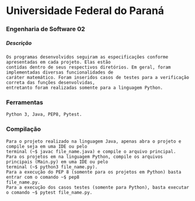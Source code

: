 # Universidade Federal do Paraná
### Engenharia de Software 02

##### Descrição
    Os programas desenvolvidos seguiram as especificações conforme apresentadas em cada projeto. Elas estão
    contidas dentro de seus respectivos diretórios. Em geral, foram implementadas diversas funcionalidades de
    caráter matemático. Foram inseridos casos de testes para a verificação correta das funções desenvolvidas,
    entretanto foram realizadas somente para a linguagem Python.

### Ferramentas
    Python 3, Java, PEP8, Pytest.

### Compilação
    Para o projeto realizado na linguagem Java, apenas abra o projeto e compile seja em uma IDE ou pelo
    terminal (~$ javac file_name.java) e compile o arquivo principal.
    Para os projetos em na linguagem Python, compile os arquivos principais (Main.py) em uma IDE ou pelo
    terminal (~$ python3 file_name.py).
    Para a execução do PEP 8 (somente para os projetos em Python) basta entrar com o comando ~$ pep8
    file_name.py.
    Para a execução dos casos testes (somente para Python), basta executar o comando ~$ pytest file_name.py.